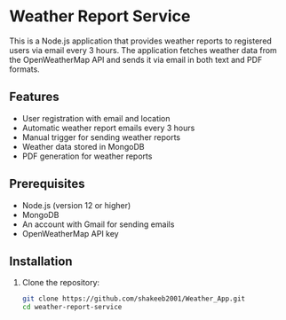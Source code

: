 # Weather Report Service

This is a Node.js application that provides weather reports to registered users via email every 3 hours. The application fetches weather data from the OpenWeatherMap API and sends it via email in both text and PDF formats.

## Features

- User registration with email and location
- Automatic weather report emails every 3 hours
- Manual trigger for sending weather reports
- Weather data stored in MongoDB
- PDF generation for weather reports

## Prerequisites

- Node.js (version 12 or higher)
- MongoDB
- An account with Gmail for sending emails
- OpenWeatherMap API key

## Installation

1. Clone the repository:

   ```bash
   git clone https://github.com/shakeeb2001/Weather_App.git
   cd weather-report-service
